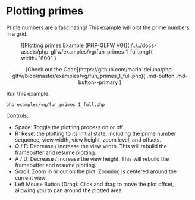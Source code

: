 # Plotting primes

Prime numbers are a fascinating! This example will plot the prime numbers in a grid.

<figure markdown>
![Plotting primes Example (PHP-GLFW VG)](./../../docs-assets/php-glfw/examples/vg/fun_primes_1_full.png){ width="600" }
</figure>

<div style="text-align: center;" markdown>
[Check out the Code](https://github.com/mario-deluna/php-glfw/blob/master/examples/vg/fun_primes_1_full.php){ .md-button .md-button--primary }
</div>

Run this example:

```
php examples/vg/fun_primes_1_full.php
```

Controls:

 - Space: Toggle the plotting process on or off.
 - R: Reset the plotting to its initial state, including the prime number sequence, view width, view height, zoom level, and offsets.
 - Q / E: Decrease / Increase the view width. This will rebuild the framebuffer and resume plotting.
 - A / D: Decrease / Increase the view height. This will rebuild the framebuffer and resume plotting.
 - Scroll: Zoom in or out on the plot. Zooming is centered around the current view.
 - Left Mouse Button (Drag): Click and drag to move the plot offset, allowing you to pan around the plotted area.

